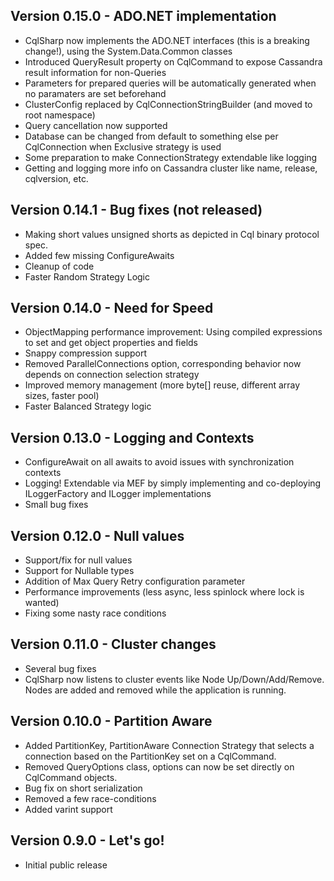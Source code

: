 ## Version 0.15.0 - ADO.NET implementation
* CqlSharp now implements the ADO.NET interfaces (this is a breaking change!), using the System.Data.Common classes
* Introduced QueryResult property on CqlCommand to expose Cassandra result information for non-Queries
* Parameters for prepared queries will be automatically generated when no paramaters are set beforehand
* ClusterConfig replaced by CqlConnectionStringBuilder (and moved to root namespace)
* Query cancellation now supported
* Database can be changed from default to something else per CqlConnection when Exclusive strategy is used
* Some preparation to make ConnectionStrategy extendable like logging
* Getting and logging more info on Cassandra cluster like name, release, cqlversion, etc.

## Version 0.14.1 - Bug fixes (not released)
* Making short values unsigned shorts as depicted in Cql binary protocol spec.
* Added few missing ConfigureAwaits
* Cleanup of code
* Faster Random Strategy Logic

## Version 0.14.0 - Need for Speed
* ObjectMapping performance improvement: Using compiled expressions to set and get object properties and fields
* Snappy compression support
* Removed ParallelConnections option, corresponding behavior now depends on connection selection strategy
* Improved memory management (more byte[] reuse, different array sizes, faster pool)
* Faster Balanced Strategy logic

## Version 0.13.0 - Logging and Contexts
* ConfigureAwait on all awaits to avoid issues with synchronization contexts
* Logging! Extendable via MEF by simply implementing and co-deploying ILoggerFactory and ILogger implementations
* Small bug fixes

## Version 0.12.0 - Null values
* Support/fix for null values
* Support for Nullable types
* Addition of Max Query Retry configuration parameter
* Performance improvements (less async, less spinlock where lock is wanted)
* Fixing some nasty race conditions

## Version 0.11.0 - Cluster changes
* Several bug fixes
* CqlSharp now listens to cluster events like Node Up/Down/Add/Remove. Nodes are added and removed while the application is running.

## Version 0.10.0 - Partition Aware
* Added PartitionKey, PartitionAware Connection Strategy that selects a connection based on the PartitionKey set on a CqlCommand.
* Removed QueryOptions class, options can now be set directly on CqlCommand objects.
* Bug fix on short serialization
* Removed a few race-conditions
* Added varint support

## Version 0.9.0 - Let's go!
* Initial public release